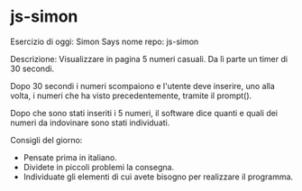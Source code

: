 # js-simon

Esercizio di oggi: Simon Says
nome repo: js-simon

Descrizione:
Visualizzare in pagina 5 numeri casuali. Da lì parte un timer di 30 secondi.

Dopo 30 secondi i numeri scompaiono e l'utente deve inserire, uno alla volta, i numeri che ha visto precedentemente, tramite il prompt().

Dopo che sono stati inseriti i 5 numeri, il software dice quanti e quali dei numeri da indovinare sono stati individuati.

Consigli del giorno:
* Pensate prima in italiano.
* Dividete in piccoli problemi la consegna.
* Individuate gli elementi di cui avete bisogno per realizzare il programma.

